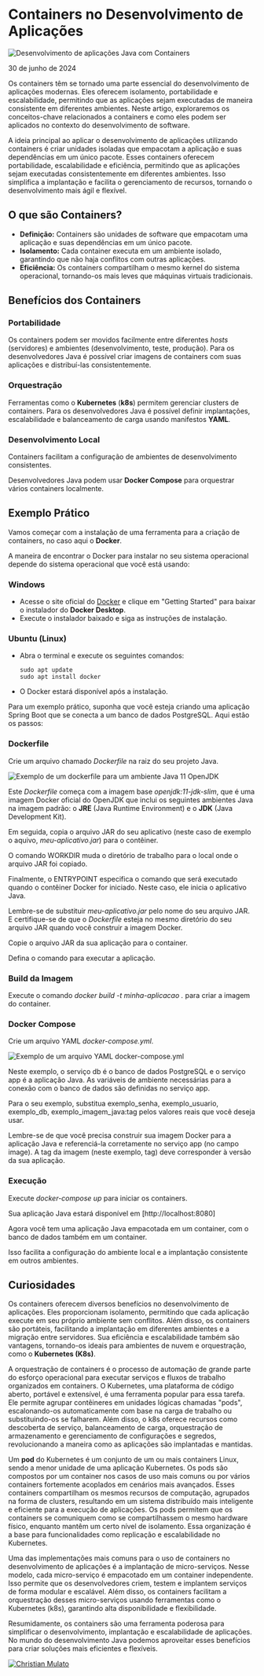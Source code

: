 # Containers no Desenvolvimento de Aplicações

![Desenvolvimento de aplicações Java com Containers](/articles/assets/img/2024_06_30_IMAGE_001.png)

30 de junho de 2024

Os containers têm se tornado uma parte essencial do desenvolvimento de aplicações modernas. Eles oferecem isolamento, portabilidade e escalabilidade, permitindo que as aplicações sejam executadas de maneira consistente em diferentes ambientes. Neste artigo, exploraremos os conceitos-chave relacionados a containers e como eles podem ser aplicados no contexto do desenvolvimento de software.

A ideia principal ao aplicar o desenvolvimento de aplicações utilizando containers é criar unidades isoladas que empacotam a aplicação e suas dependências em um único pacote. Esses containers oferecem portabilidade, escalabilidade e eficiência, permitindo que as aplicações sejam executadas consistentemente em diferentes ambientes. Isso simplifica a implantação e facilita o gerenciamento de recursos, tornando o desenvolvimento mais ágil e flexível.

## O que são Containers?

- **Definição:** Containers são unidades de software que empacotam uma aplicação e suas dependências em um único pacote.
- **Isolamento:** Cada container executa em um ambiente isolado, garantindo que não haja conflitos com outras aplicações.
- **Eficiência:** Os containers compartilham o mesmo kernel do sistema operacional, tornando-os mais leves que máquinas virtuais tradicionais.

## Benefícios dos Containers

### Portabilidade

Os containers podem ser movidos facilmente entre diferentes *hosts* (servidores) e ambientes (desenvolvimento, teste, produção). Para os desenvolvedores Java é possível criar imagens de containers com suas aplicações e distribuí-las consistentemente.

### Orquestração

Ferramentas como o **Kubernetes** (**k8s**) permitem gerenciar clusters de containers. Para os desenvolvedores Java é possível definir implantações, escalabilidade e balanceamento de carga usando manifestos **YAML**.

### Desenvolvimento Local

Containers facilitam a configuração de ambientes de desenvolvimento consistentes.

Desenvolvedores Java podem usar **Docker Compose** para orquestrar vários containers localmente.

## Exemplo Prático

Vamos começar com a instalação de uma ferramenta para a criação de containers, no caso aqui o **Docker**.

A maneira de encontrar o Docker para instalar no seu sistema operacional depende do sistema operacional que você está usando:

### Windows

- Acesse o site oficial do [Docker](https://www.docker.com/) e clique em "Getting Started" para baixar o instalador do **Docker Desktop**.
- Execute o instalador baixado e siga as instruções de instalação.

### Ubuntu (Linux)

- Abra o terminal e execute os seguintes comandos:
  ```
  sudo apt update
  sudo apt install docker
  ```
- O Docker estará disponível após a instalação.

Para um exemplo prático, suponha que você esteja criando uma aplicação Spring Boot que se conecta a um banco de dados PostgreSQL. Aqui estão os passos:

### Dockerfile

Crie um arquivo chamado *Dockerfile* na raiz do seu projeto Java.

![Exemplo de um dockerfile para um ambiente Java 11 OpenJDK](/articles/assets/img/2024_06_30_IMAGE_003.png)

Este *Dockerfile* começa com a imagem base *openjdk:11-jdk-slim*, que é uma imagem Docker oficial do OpenJDK que inclui os seguintes ambientes Java na imagem padrão: o **JRE** (Java Runtime Environment) e o **JDK** (Java Development Kit).

Em seguida, copia o arquivo JAR do seu aplicativo (neste caso de exemplo o aquivo, *meu-aplicativo.jar*) para o contêiner.

O comando WORKDIR muda o diretório de trabalho para o local onde o arquivo JAR foi copiado.

Finalmente, o ENTRYPOINT especifica o comando que será executado quando o contêiner Docker for iniciado. Neste caso, ele inicia o aplicativo Java.

Lembre-se de substituir *meu-aplicativo.jar* pelo nome do seu arquivo JAR. E certifique-se de que o *Dockerfile* esteja no mesmo diretório do seu arquivo JAR quando você construir a imagem Docker.

Copie o arquivo JAR da sua aplicação para o container.

Defina o comando para executar a aplicação.

### Build da Imagem

Execute o comando *docker build -t minha-aplicacao .* para criar a imagem do container.

### Docker Compose

Crie um arquivo YAML *docker-compose.yml*.

![Exemplo de um arquivo YAML docker-compose.yml](/articles/assets/img/2024_06_30_IMAGE_004.png)

Neste exemplo, o serviço db é o banco de dados PostgreSQL e o serviço app é a aplicação Java. As variáveis de ambiente necessárias para a conexão com o banco de dados são definidas no serviço app.

Para o seu exemplo, substitua exemplo_senha, exemplo_usuario, exemplo_db, exemplo_imagem_java:tag pelos valores reais que você deseja usar.

Lembre-se de que você precisa construir sua imagem Docker para a aplicação Java e referenciá-la corretamente no serviço app (no campo image). A tag da imagem (neste exemplo, tag) deve corresponder à versão da sua aplicação.

### Execução

Execute *docker-compose up* para iniciar os containers.

Sua aplicação Java estará disponível em \[http://localhost:8080\]

Agora você tem uma aplicação Java empacotada em um container, com o banco de dados também em um container.

Isso facilita a configuração do ambiente local e a implantação consistente em outros ambientes.

## Curiosidades

Os containers oferecem diversos benefícios no desenvolvimento de aplicações. Eles proporcionam isolamento, permitindo que cada aplicação execute em seu próprio ambiente sem conflitos. Além disso, os containers são portáteis, facilitando a implantação em diferentes ambientes e a migração entre servidores. Sua eficiência e escalabilidade também são vantagens, tornando-os ideais para ambientes de nuvem e orquestração, como o **Kubernetes (K8s)**.

A orquestração de containers é o processo de automação de grande parte do esforço operacional para executar serviços e fluxos de trabalho organizados em containers. O Kubernetes, uma plataforma de código aberto, portável e extensível, é uma ferramenta popular para essa tarefa. Ele permite agrupar contêineres em unidades lógicas chamadas "pods", escalonando-os automaticamente com base na carga de trabalho ou substituindo-os se falharem. Além disso, o k8s oferece recursos como descoberta de serviço, balanceamento de carga, orquestração de armazenamento e gerenciamento de configurações e segredos, revolucionando a maneira como as aplicações são implantadas e mantidas.

Um **pod** do Kubernetes é um conjunto de um ou mais containers Linux, sendo a menor unidade de uma aplicação Kubernetes. Os pods são compostos por um container nos casos de uso mais comuns ou por vários containers fortemente acoplados em cenários mais avançados. Esses containers compartilham os mesmos recursos de computação, agrupados na forma de clusters, resultando em um sistema distribuído mais inteligente e eficiente para a execução de aplicações. Os pods permitem que os containers se comuniquem como se compartilhassem o mesmo hardware físico, enquanto mantêm um certo nível de isolamento. Essa organização é a base para funcionalidades como replicação e escalabilidade no Kubernetes.

Uma das implementações mais comuns para o uso de containers no desenvolvimento de aplicações é a implantação de micro-serviços. Nesse modelo, cada micro-serviço é empacotado em um container independente. Isso permite que os desenvolvedores criem, testem e implantem serviços de forma modular e escalável. Além disso, os containers facilitam a orquestração desses micro-serviços usando ferramentas como o Kubernetes (k8s), garantindo alta disponibilidade e flexibilidade.

Resumidamente, os containers são uma ferramenta poderosa para simplificar o desenvolvimento, implantação e escalabilidade de aplicações. No mundo do desenvolvimento Java podemos aproveitar esses benefícios para criar soluções mais eficientes e flexíveis.

[![Christian Mulato](/articles/assets/img/foto_chri.jpg)](https://www.linkedin.com/in/chmulato/)
